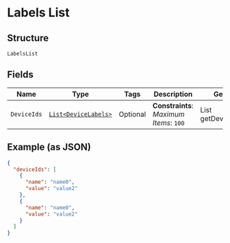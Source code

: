
# Labels List

## Structure

`LabelsList`

## Fields

| Name | Type | Tags | Description | Getter | Setter |
|  --- | --- | --- | --- | --- | --- |
| `DeviceIds` | [`List<DeviceLabels>`](../../doc/models/device-labels.md) | Optional | **Constraints**: *Maximum Items*: `100` | List<DeviceLabels> getDeviceIds() | setDeviceIds(List<DeviceLabels> deviceIds) |

## Example (as JSON)

```json
{
  "deviceIds": [
    {
      "name": "name0",
      "value": "value2"
    },
    {
      "name": "name0",
      "value": "value2"
    }
  ]
}
```

